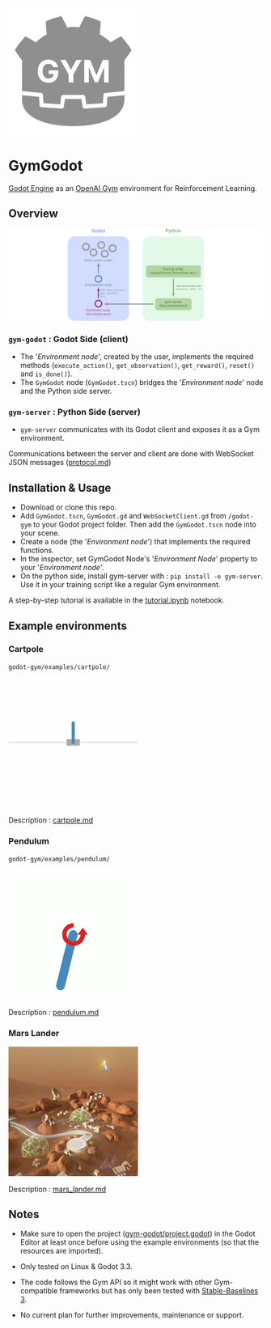 ![GymGodot](gym-godot/icon.svg)

# GymGodot

[Godot Engine](https://godotengine.org/) as an [OpenAI Gym](https://github.com/openai/gym) environment for Reinforcement Learning.

## Overview

![overview](overview.svg)

### `gym-godot` : Godot Side (client)
- The '_Environment node_', created by the user, implements the required methods (`execute_action()`, `get_observation()`, `get_reward()`, `reset()` and `is_done()`).
- The `GymGodot` node (`GymGodot.tscn`) bridges the '_Environment node_' node and the Python side server.

### `gym-server` : Python Side (server)
- `gym-server` communicates with its Godot client and exposes it as a Gym environment.

Communications between the server and client are done with WebSocket JSON messages ([protocol.md](protocol.md))

## Installation & Usage

- Download or clone this repo.
- Add `GymGodot.tscn`, `GymGodot.gd` and `WebSocketClient.gd` from `/godot-gym` to your Godot project folder. Then add the `GymGodot.tscn` node into your scene.
- Create a node (the '_Environment node_') that implements the required functions.
- In the inspector, set GymGodot Node's '_Environment Node_' property to your '_Environment node_'.
- On the python side, install gym-server with : `pip install -e gym-server`. Use it in your training script like a regular Gym environment.

A step-by-step tutorial is available in the [tutorial.ipynb](gym-godot/examples/cartpole/tutorial.ipynb) notebook.

## Example environments

### Cartpole

`godot-gym/examples/cartpole/`

![cartpole](./gym-godot/examples/cartpole/notebook_images/output.gif)

Description : [cartpole.md](gym-godot/examples/cartpole/cartpole.md)

### Pendulum

`godot-gym/examples/pendulum/`

![pendulum](./gym-godot/examples/pendulum/output.gif)

Description : [pendulum.md](gym-godot/examples/pendulum/pendulum.md)

### Mars Lander

![mars_lander](./gym-godot/examples/mars_lander/output.gif)

Description : [mars_lander.md](gym-godot/examples/mars_lander/mars_lander.md)

## Notes

- Make sure to open the project ([gym-godot/project.godot](gym-godot/project.godot)) in the Godot Editor at least once before using the example environments (so that the resources are imported).

- Only tested on Linux & Godot 3.3.

- The code follows the Gym API so it might work with other Gym-compatible frameworks but has only been tested with [Stable-Baselines 3](https://github.com/DLR-RM/stable-baselines3).

- No current plan for further improvements, maintenance or support.